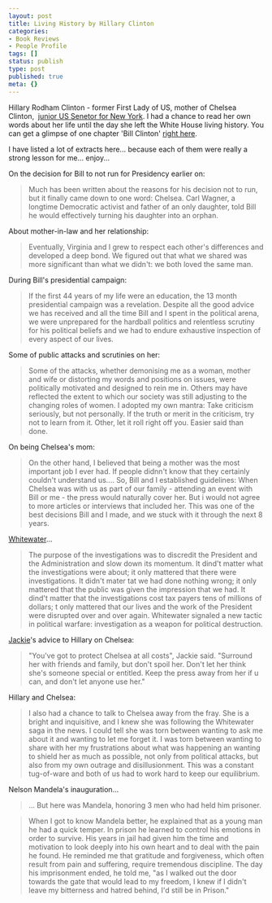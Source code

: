 ```yaml
---
layout: post
title: Living History by Hillary Clinton
categories:
- Book Reviews
- People Profile
tags: []
status: publish
type: post
published: true
meta: {}
---
```

Hillary Rodham Clinton - former First Lady of US, mother of Chelsea Clinton,  [junior US Senetor for New York](http://en.wikipedia.org/wiki/Hillary_Rodham_Clinton). I had a chance to read her own words about her life until the day she left the White House living history. You can get a glimpse of one chapter 'Bill Clinton' [right here](http://www.thinkingpeace.com/Lib/lib103.html).

I have listed a lot of extracts here... because each of them were really a strong lesson for me... enjoy...

On the decision for Bill to not run for Presidency earlier on:

>  

> Much has been written about the reasons for his decision not to run, but it finally came down to one word: Chelsea. Carl Wagner, a longtime Democratic activist and father of an only daughter, told Bill he would effectively turning his daughter into an orphan.

About mother-in-law and her relationship:

>  

> Eventually, Virginia and I grew to respect each other's differences and developed a deep bond. We figured out that what we shared was more significant than what we didn't: we both loved the same man.

During Bill's presidential campaign:

>  

> If the first 44 years of my life were an education, the 13 month presidential campaign was a revelation. Despite all the good advice we has received and all the time Bill and I spent in the political arena, we were unprepared for the hardball politics and relentless scrutiny for his political beliefs and we had to endure exhaustive inspection of every aspect of our lives.

Some of public attacks and scrutinies on her:

>  

> Some of the attacks, whether demonising me as a woman, mother and wife or distorting my words and positions on issues, were politically motivated and designed to rein me in. Others may have reflected the extent to which our society was still adjusting to the changing roles of women. I adopted my own mantra: Take criticism seriously, but not personally. If the truth or merit in the criticism, try not to learn from it. Other, let it roll right off you. Easier said than done.

On being Chelsea's mom:

>  

> On the other hand, I believed that being a mother was the most important job I ever had. If people didnn't know that they certainly couldn't understand us.... So, Bill and I established guidelines: When Chelsea was with us as part of our family - attending an event with Bill or me - the press would naturally cover her. But i would not agree to more articles or interviews that included her. This was one of the best decisions Bill and I made, and we stuck with it through the next 8 years.

[Whitewater](http://en.wikipedia.org/wiki/Whitewater_scandal)...

>  

> The purpose of the investigations was to discredit the President and the Administration and slow down its momentum. It dind't matter what the investigations were about; it only mattered that there were investigations. It didn't mater tat we had done nothing wrong; it only mattered that the public was given the impression that we had. It dind't matter that the investigations cost tax payers tens of millions of dollars; t only mattered that our lives and the work of the President were disrupted over and over again. Whitewater signaled a new tactic in political warfare: investigation as a weapon for political destruction.

[Jackie](http://en.wikipedia.org/wiki/Jacqueline_Kennedy_Onassis)'s advice to Hillary on Chelsea:

>  

> "You've got to protect Chelsea at all costs", Jackie said. "Surround her with friends and family, but don't spoil her. Don't let her think she's someone special or entitled. Keep the press away from her if u can, and don't let anyone use her."

Hillary and Chelsea:

>  

> I also had a chance to talk to Chelsea away from the fray. She is a bright and inquisitive, and I knew she was following the Whitewater saga in the news. I could tell she was torn between wanting to ask me about it and wanting to let me forget it. I was torn between wanting to share with her my frustrations about what was happening an wanting to shield her as much as possible, not only from political attacks, but also from my own outrage and disillusionment. This was a constant tug-of-ware and both of us had to work hard to keep our equilibrium.

Nelson Mandela's inauguration...

>  

> ... But here was Mandela, honoring 3 men who had held him prisoner.

> When I got to know Mandela better, he explained that as a young man he had a quick temper. In prison he learned to control his emotions in order to survive. His years in jail had given him the time and motivation to look deeply into his own heart and to deal with the pain he found. He reminded me that gratitude and forgiveness, which often result from pain and suffering, require tremendous discipline. The day his imprisonment ended, he told me, "as I walked out the door towards the gate that would lead to my freedom, I knew if I didn't leave my bitterness and hatred behind, I'd still be in Prison."

